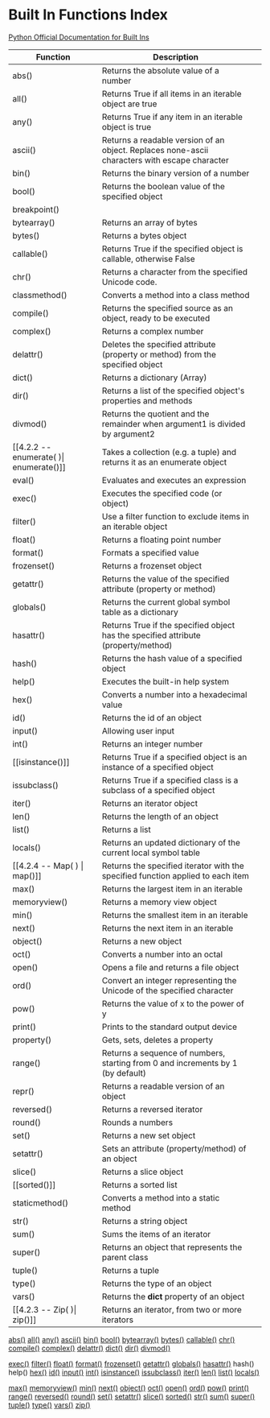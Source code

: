 # Built In Functions Index

[Python Official Documentation for Built Ins](https://docs.python.org/3/library/functions.html)

| Function                                | Description                                                                                   |     |
| --------------------------------------- | --------------------------------------------------------------------------------------------- | --- |
| abs()                                   | Returns the absolute value of a number                                                        |     |
| all()                                   | Returns True if all items in an iterable object are true                                      |     |
| any()                                   | Returns True if any item in an iterable object is true                                        |     |
| ascii()                                 | Returns a readable version of an object. Replaces none-ascii characters with escape character |     |
| bin()                                   | Returns the binary version of a number                                                        |     |
| bool()                                  | Returns the boolean value of the specified object                                             |     |
| breakpoint()                            |                                                                                               |     |
| bytearray()                             | Returns an array of bytes                                                                     |     |
| bytes()                                 | Returns a bytes object                                                                        |     |
| callable()                              | Returns True if the specified object is callable, otherwise False                             |     |
| chr()                                   | Returns a character from the specified Unicode code.                                          |     |
| classmethod()                           | Converts a method into a class method                                                         |     |
| compile()                               | Returns the specified source as an object, ready to be executed                               |     |
| complex()                               | Returns a complex number                                                                      |     |
| delattr()                               | Deletes the specified attribute (property or method) from the specified object                |     |
| dict()                                  | Returns a dictionary (Array)                                                                  |     |
| dir()                                   | Returns a list of the specified object's properties and methods                               |     |
| divmod()                                | Returns the quotient and the remainder when argument1 is divided by argument2                 |     |
| [[4.2.2 -- enumerate( )\| enumerate()]] | Takes a collection (e.g. a tuple) and returns it as an enumerate object                       |     |
| eval()                                  | Evaluates and executes an expression                                                          |     |
| exec()                                  | Executes the specified code (or object)                                                       |     |
| filter()                                | Use a filter function to exclude items in an iterable object                                  |     |
| float()                                 | Returns a floating point number                                                               |     |
| format()                                | Formats a specified value                                                                     |     |
| frozenset()                             | Returns a frozenset object                                                                    |     |
| getattr()                               | Returns the value of the specified attribute (property or method)                             |     |
| globals()                               | Returns the current global symbol table as a dictionary                                       |     |
| hasattr()                               | Returns True if the specified object has the specified attribute (property/method)            |     |
| hash()                                  | Returns the hash value of a specified object                                                  |     |
| help()                                  | Executes the built-in help system                                                             |     |
| hex()                                   | Converts a number into a hexadecimal value                                                    |     |
| id()                                    | Returns the id of an object                                                                   |     |
| input()                                 | Allowing user input                                                                           |     |
| int()                                   | Returns an integer number                                                                     |     |
| [[isinstance()]]                        | Returns True if a specified object is an instance of a specified object                       |     |
| issubclass()                            | Returns True if a specified class is a subclass of a specified object                         |     |
| iter()                                  | Returns an iterator object                                                                    |     |
| len()                                   | Returns the length of an object                                                               |     |
| list()                                  | Returns a list                                                                                |     |
| locals()                                | Returns an updated dictionary of the current local symbol table                               |     |
| [[4.2.4 -- Map( ) \| map()]]            | Returns the specified iterator with the specified function applied to each item               |     |
| max()                                   | Returns the largest item in an iterable                                                       |     |
| memoryview()                            | Returns a memory view object                                                                  |     |
| min()                                   | Returns the smallest item in an iterable                                                      |     |
| next()                                  | Returns the next item in an iterable                                                          |     |
| object()                                | Returns a new object                                                                          |     |
| oct()                                   | Converts a number into an octal                                                               |     |
| open()                                  | Opens a file and returns a file object                                                        |     |
| ord()                                   | Convert an integer representing the Unicode of the specified character                        |     |
| pow()                                   | Returns the value of x to the power of y                                                      |     |
| print()                                 | Prints to the standard output device                                                          |     |
| property()                              | Gets, sets, deletes a property                                                                |     |
| range()                                 | Returns a sequence of numbers, starting from 0 and increments by 1 (by default)               |     |
| repr()                                  | Returns a readable version of an object                                                       |     |
| reversed()                              | Returns a reversed iterator                                                                   |     |
| round()                                 | Rounds a numbers                                                                              |     |
| set()                                   | Returns a new set object                                                                      |     |
| setattr()                               | Sets an attribute (property/method) of an object                                              |     |
| slice()                                 | Returns a slice object                                                                        |     |
| [[sorted()]]                            | Returns a sorted list                                                                         |     |
| staticmethod()                          | Converts a method into a static method                                                        |     |
| str()                                   | Returns a string object                                                                       |     |
| sum()                                   | Sums the items of an iterator                                                                 |     |
| super()                                 | Returns an object that represents the parent class                                            |     |
| tuple()                                 | Returns a tuple                                                                               |     |
| type()                                  | Returns the type of an object                                                                 |     |
| vars()                                  | Returns the __dict__ property of an object                                                    |     |
| [[4.2.3 -- Zip( )\| zip()]]             | Returns an iterator, from two or more iterators                                               |     |
                                                                                     


[abs()](https://www.w3schools.com/python/ref_func_abs.asp)
[all()](https://www.w3schools.com/python/ref_func_all.asp)
[any()](https://www.w3schools.com/python/ref_func_any.asp)
[ascii()](https://www.w3schools.com/python/ref_func_ascii.asp)
[bin()](https://www.w3schools.com/python/ref_func_bin.asp)
[bool()](https://www.w3schools.com/python/ref_func_bool.asp)
[bytearray()](https://www.w3schools.com/python/ref_func_bytearray.asp)
[bytes()](https://www.w3schools.com/python/ref_func_bytes.asp)
[callable()](https://www.w3schools.com/python/ref_func_callable.asp)
[chr()](https://www.w3schools.com/python/ref_func_chr.asp)
[compile()](https://www.w3schools.com/python/ref_func_compile.asp)
[complex()](https://www.w3schools.com/python/ref_func_complex.asp)
[delattr()](https://www.w3schools.com/python/ref_func_delattr.asp)
[dict()](https://www.w3schools.com/python/ref_func_dict.asp)
[dir()](https://www.w3schools.com/python/ref_func_dir.asp)
[divmod()](https://www.w3schools.com/python/ref_func_divmod.asp)


[exec()](https://www.w3schools.com/python/ref_func_exec.asp)
[filter()](https://www.w3schools.com/python/ref_func_filter.asp)
[float()](https://www.w3schools.com/python/ref_func_float.asp)
[format()](https://www.w3schools.com/python/ref_func_format.asp)
[frozenset()](https://www.w3schools.com/python/ref_func_frozenset.asp)
[getattr()](https://www.w3schools.com/python/ref_func_getattr.asp)
[globals()](https://www.w3schools.com/python/ref_func_globals.asp)
[hasattr()](https://www.w3schools.com/python/ref_func_hasattr.asp)
hash()
help()
[hex()](https://www.w3schools.com/python/ref_func_hex.asp)
[id()](https://www.w3schools.com/python/ref_func_id.asp)
[input()](https://www.w3schools.com/python/ref_func_input.asp)
[int()](https://www.w3schools.com/python/ref_func_int.asp)
[isinstance()](https://www.w3schools.com/python/ref_func_isinstance.asp)
[issubclass()](https://www.w3schools.com/python/ref_func_issubclass.asp)
[iter()](https://www.w3schools.com/python/ref_func_iter.asp)
[len()](https://www.w3schools.com/python/ref_func_len.asp)
[list()](https://www.w3schools.com/python/ref_func_list.asp)
[locals()](https://www.w3schools.com/python/ref_func_locals.asp)

[max()](https://www.w3schools.com/python/ref_func_max.asp)
[memoryview()](https://www.w3schools.com/python/ref_func_memoryview.asp)
[min()](https://www.w3schools.com/python/ref_func_min.asp)
[next()](https://www.w3schools.com/python/ref_func_next.asp)
[object()](https://www.w3schools.com/python/ref_func_object.asp)
[oct()](https://www.w3schools.com/python/ref_func_oct.asp)
[open()](https://www.w3schools.com/python/ref_func_open.asp)
[ord()](https://www.w3schools.com/python/ref_func_ord.asp)
[pow()](https://www.w3schools.com/python/ref_func_pow.asp)
[print()](https://www.w3schools.com/python/ref_func_print.asp)
[range()](https://www.w3schools.com/python/ref_func_range.asp)
[reversed()](https://www.w3schools.com/python/ref_func_reversed.asp)
[round()](https://www.w3schools.com/python/ref_func_round.asp)
[set()](https://www.w3schools.com/python/ref_func_set.asp)
[setattr()](https://www.w3schools.com/python/ref_func_setattr.asp)
[slice()](https://www.w3schools.com/python/ref_func_slice.asp)
[sorted()](https://www.w3schools.com/python/ref_func_sorted.asp)
[str()](https://www.w3schools.com/python/ref_func_str.asp)
[sum()](https://www.w3schools.com/python/ref_func_sum.asp)
[super()](https://www.w3schools.com/python/ref_func_super.asp)
[tuple()](https://www.w3schools.com/python/ref_func_tuple.asp)
[type()](https://www.w3schools.com/python/ref_func_type.asp)
[vars()](https://www.w3schools.com/python/ref_func_vars.asp)
[zip()](https://www.w3schools.com/python/ref_func_zip.asp)


